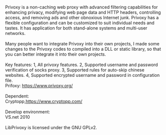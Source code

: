 Privoxy is a non-caching web proxy with advanced filtering capabilities for enhancing privacy, modifying web page data and HTTP headers, controlling access, and removing ads and other obnoxious Internet junk. Privoxy has a flexible configuration and can be customized to suit individual needs and tastes. It has application for both stand-alone systems and multi-user networks.<br/>
<br/>
Many people want to integrate Privoxy into their own projects, I made some changes to the Privoxy codes to compiled into a DLL or static library, so that you can better integrate it into their own projects.<br/>
<br/>
Key features:
1, All privoxy features.
2, Supported username and password verification of socks proxy.
3, Supported rules for auto-skip chinese websites.
4, Supported encrypted username and password in configuration file.
<br/>
Prifoxy: https://www.privoxy.org/<br/><br/>
Dependent:<br/>
Cryptopp,https://www.cryptopp.com/<br/>
<br/>
Develop environment:<br/>
VS.net 2010<br/>
<br/>
LibPrivoxy is licensed under the GNU GPLv2.<br/>
